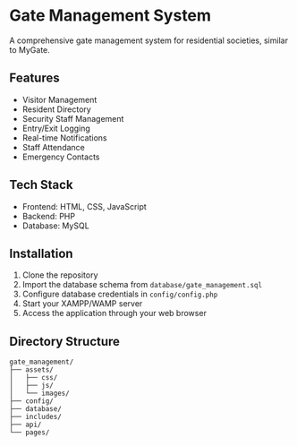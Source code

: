 # Gate Management System

A comprehensive gate management system for residential societies, similar to MyGate.

## Features

- Visitor Management
- Resident Directory
- Security Staff Management
- Entry/Exit Logging
- Real-time Notifications
- Staff Attendance
- Emergency Contacts

## Tech Stack

- Frontend: HTML, CSS, JavaScript
- Backend: PHP
- Database: MySQL

## Installation

1. Clone the repository
2. Import the database schema from `database/gate_management.sql`
3. Configure database credentials in `config/config.php`
4. Start your XAMPP/WAMP server
5. Access the application through your web browser

## Directory Structure

```
gate_management/
├── assets/
│   ├── css/
│   ├── js/
│   └── images/
├── config/
├── database/
├── includes/
├── api/
└── pages/
```
